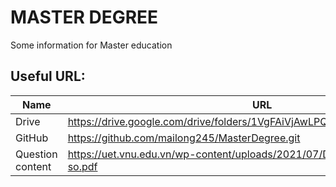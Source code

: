 # MASTER DEGREE 

Some information for Master education

## Useful URL:
Name |  URL
---  |  ---                                     
Drive  | https://drive.google.com/drive/folders/1VgFAiVjAwLPQH8rB4f82PMnQHDS1Z57L
GitHub | https://github.com/mailong245/MasterDegree.git
Question content | https://uet.vnu.edu.vn/wp-content/uploads/2021/07/De-cuong-Tin-hoc-co-so.pdf
